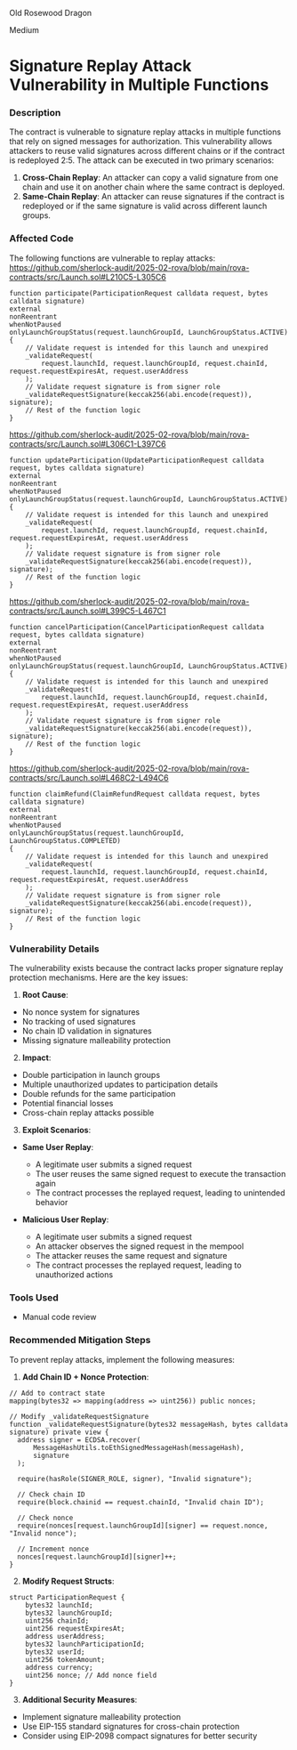 Old Rosewood Dragon

Medium

# Signature Replay Attack Vulnerability in Multiple Functions

### Description

The contract is vulnerable to signature replay attacks in multiple functions that rely on signed messages for authorization. This vulnerability allows attackers to reuse valid signatures across different chains or if the contract is redeployed 2:5. The attack can be executed in two primary scenarios:

1. **Cross-Chain Replay**: An attacker can copy a valid signature from one chain and use it on another chain where the same contract is deployed.
2. **Same-Chain Replay**: An attacker can reuse signatures if the contract is redeployed or if the same signature is valid across different launch groups.

### Affected Code

The following functions are vulnerable to replay attacks:
https://github.com/sherlock-audit/2025-02-rova/blob/main/rova-contracts/src/Launch.sol#L210C5-L305C6

```solidity
function participate(ParticipationRequest calldata request, bytes calldata signature)
external
nonReentrant
whenNotPaused
onlyLaunchGroupStatus(request.launchGroupId, LaunchGroupStatus.ACTIVE)
{
    // Validate request is intended for this launch and unexpired
    _validateRequest(
        request.launchId, request.launchGroupId, request.chainId, request.requestExpiresAt, request.userAddress
    );
    // Validate request signature is from signer role
    _validateRequestSignature(keccak256(abi.encode(request)), signature);
    // Rest of the function logic
}
```
https://github.com/sherlock-audit/2025-02-rova/blob/main/rova-contracts/src/Launch.sol#L306C1-L397C6
```solidity
function updateParticipation(UpdateParticipationRequest calldata request, bytes calldata signature)
external
nonReentrant
whenNotPaused
onlyLaunchGroupStatus(request.launchGroupId, LaunchGroupStatus.ACTIVE)
{
    // Validate request is intended for this launch and unexpired
    _validateRequest(
        request.launchId, request.launchGroupId, request.chainId, request.requestExpiresAt, request.userAddress
    );
    // Validate request signature is from signer role
    _validateRequestSignature(keccak256(abi.encode(request)), signature);
    // Rest of the function logic
}
```
https://github.com/sherlock-audit/2025-02-rova/blob/main/rova-contracts/src/Launch.sol#L399C5-L467C1
```solidity
function cancelParticipation(CancelParticipationRequest calldata request, bytes calldata signature)
external
nonReentrant
whenNotPaused
onlyLaunchGroupStatus(request.launchGroupId, LaunchGroupStatus.ACTIVE)
{
    // Validate request is intended for this launch and unexpired
    _validateRequest(
        request.launchId, request.launchGroupId, request.chainId, request.requestExpiresAt, request.userAddress
    );
    // Validate request signature is from signer role
    _validateRequestSignature(keccak256(abi.encode(request)), signature);
    // Rest of the function logic
}
```

https://github.com/sherlock-audit/2025-02-rova/blob/main/rova-contracts/src/Launch.sol#L468C2-L494C6
```solidity
function claimRefund(ClaimRefundRequest calldata request, bytes calldata signature)
external
nonReentrant
whenNotPaused
onlyLaunchGroupStatus(request.launchGroupId, LaunchGroupStatus.COMPLETED)
{
    // Validate request is intended for this launch and unexpired
    _validateRequest(
        request.launchId, request.launchGroupId, request.chainId, request.requestExpiresAt, request.userAddress
    );
    // Validate request signature is from signer role
    _validateRequestSignature(keccak256(abi.encode(request)), signature);
    // Rest of the function logic
}
```

### Vulnerability Details

The vulnerability exists because the contract lacks proper signature replay protection mechanisms. Here are the key issues:

1. **Root Cause**:
  - No nonce system for signatures
  - No tracking of used signatures
  - No chain ID validation in signatures
  - Missing signature malleability protection


2. **Impact**:
  - Double participation in launch groups
  - Multiple unauthorized updates to participation details
  - Double refunds for the same participation
  - Potential financial losses
  - Cross-chain replay attacks possible


3. **Exploit Scenarios**:
  - **Same User Replay**:
    - A legitimate user submits a signed request
    - The user reuses the same signed request to execute the transaction again
    - The contract processes the replayed request, leading to unintended behavior


  - **Malicious User Replay**:
    - A legitimate user submits a signed request
    - An attacker observes the signed request in the mempool
    - The attacker reuses the same request and signature
    - The contract processes the replayed request, leading to unauthorized actions

### Tools Used

- Manual code review

### Recommended Mitigation Steps

To prevent replay attacks, implement the following measures:

1. **Add Chain ID + Nonce Protection**:
  
  ```solidity
// Add to contract state
mapping(bytes32 => mapping(address => uint256)) public nonces;

// Modify _validateRequestSignature
function _validateRequestSignature(bytes32 messageHash, bytes calldata signature) private view {
    address signer = ECDSA.recover(
        MessageHashUtils.toEthSignedMessageHash(messageHash),
        signature
    );
    
    require(hasRole(SIGNER_ROLE, signer), "Invalid signature");
    
    // Check chain ID
    require(block.chainid == request.chainId, "Invalid chain ID");
    
    // Check nonce
    require(nonces[request.launchGroupId][signer] == request.nonce, "Invalid nonce");
    
    // Increment nonce
    nonces[request.launchGroupId][signer]++;
}
```


2. **Modify Request Structs**:
```solidity
struct ParticipationRequest {
    bytes32 launchId;
    bytes32 launchGroupId;
    uint256 chainId;
    uint256 requestExpiresAt;
    address userAddress;
    bytes32 launchParticipationId;
    bytes32 userId;
    uint256 tokenAmount;
    address currency;
    uint256 nonce; // Add nonce field
}
```


3. **Additional Security Measures**:
  - Implement signature malleability protection
  - Use EIP-155 standard signatures for cross-chain protection 
  - Consider using EIP-2098 compact signatures for better security